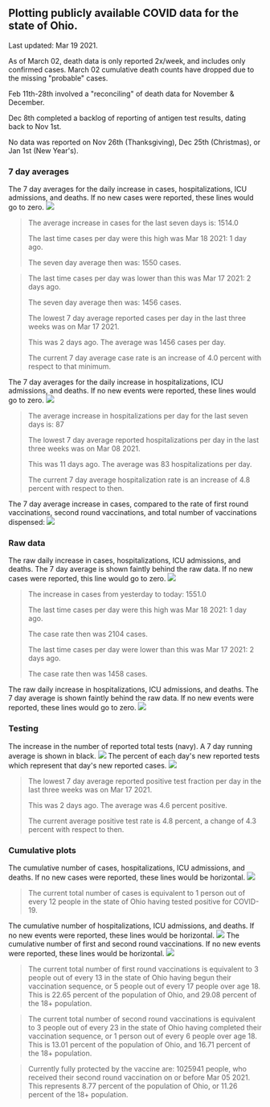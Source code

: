 ## Plotting publicly available COVID data for the state of Ohio. 

Last updated: Mar 19 2021. 

As of March 02, death data is only reported 2x/week, and includes only confirmed cases. March 02 cumulative death counts have dropped due to the missing "probable" cases.

Feb 11th-28th involved a "reconciling" of death data for November & December.

Dec 8th completed a backlog of reporting of antigen test results, dating back to Nov 1st.

No data was reported on Nov 26th (Thanksgiving), Dec 25th (Christmas), or Jan 1st (New Year's).
### 7 day averages
The 7 day averages for the daily increase in cases, hospitalizations, ICU admissions, and deaths. If no new cases were reported, these lines would go to zero.
![](7dayaverage_cases.png)

>The average increase in cases for the last seven days is: 1514.0
>
>The last time cases per day were this high was Mar 18 2021: 1 day ago.
>
>The seven day average then was: 1550 cases.

>
>The last time cases per day was lower than this was Mar 17 2021: 2 days ago.
>
>The seven day average then was: 1456 cases.
>
>The lowest 7 day average reported cases per day in the last three weeks was on Mar 17 2021.
>
>This was 2 days ago. The average was 1456 cases per day.
>
>The current 7 day average case rate is an increase of 4.0 percent with respect to that minimum.

The 7 day averages for the daily increase in hospitalizations, ICU admissions, and deaths. If no new events were reported, these lines would go to zero.
![](7dayaverage_hospital.png)

>The average increase in hospitalizations per day for the last seven days is: 87
>
>The lowest 7 day average reported hospitalizations per day in the last three weeks was on Mar 08 2021.
>
>This was 11 days ago. The average was 83 hospitalizations per day.
>
>The current 7 day average hospitalization rate is an increase of 4.8 percent with respect to then.

The 7 day average increase in cases, compared to the rate of first round vaccinations, second round vaccinations, and total number of vaccinations dispensed:
![](DailyVaccinationsCases.png)

### Raw data
The raw daily increase in cases, hospitalizations, ICU admissions, and deaths. The 7 day average is shown faintly behind the raw data. If no new cases were reported, this line would go to zero.
![](DailyCases.png)

>The increase in cases from yesterday to today: 1551.0 
>
>The last time cases per day were this high was Mar 18 2021: 1 day ago. 
>
>The case rate then was 2104 cases.
>
>The last time cases per day were lower than this was Mar 17 2021: 2 days ago. 
>
>The case rate then was 1458 cases.

The raw daily increase in hospitalizations, ICU admissions, and deaths. The 7 day average is shown faintly behind the raw data. If no new events were reported, these lines would go to zero.
![](DailyHospitalizations.png)

### Testing

The increase in the number of reported total tests (navy). A 7 day running average is shown in black.
![](DailyTests.png)
The percent of each day's new reported tests which represent that day's new reported cases.
![](percentpositive_tests.png)

>The lowest 7 day average reported positive test fraction per day in the last three weeks was on Mar 17 2021.
>
>This was 2 days ago. The average was 4.6 percent positive. 
>
>The current average positive test rate is 4.8 percent, a change of 4.3 percent with respect to then. 

### Cumulative plots
The cumulative number of cases, hospitalizations, ICU admissions, and deaths. If no new cases were reported, these lines would be horizontal.
![](Cases.png)

>The current total number of cases is equivalent to 1 person out of every 12 people in the state of Ohio having tested positive for COVID-19.

The cumulative number of hospitalizations, ICU admissions, and deaths. If no new events were reported, these lines would be horizontal.
![](Hospitalizations.png)
The cumulative number of first and second round vaccinations. If no new events were reported, these lines would be horizontal.
![](Vaccinations.png)

>The current total number of first round vaccinations is equivalent to 3 people out of every 13 in the state of Ohio having begun their vaccination sequence, or 5 people out of every 17 people over age 18.
 >This is 22.65 percent of the population of Ohio, and 29.08 percent of the 18+ population.

>The current total number of second round vaccinations is equivalent to 3 people out of every 23 in the state of Ohio having completed their vaccination sequence, or 1 person out of every 6 people over age 18. 
>This is 13.01 percent of the population of Ohio, and 16.71 percent of the 18+ population.

>Currently fully protected by the vaccine are: 1025941 people, who received their second round vaccination on or before Mar 05 2021.
>This represents 8.77 percent of the population of Ohio, or 11.26 percent of the 18+ population.

